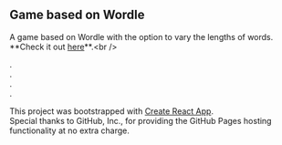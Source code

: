 ## Game based on Wordle

A game based on Wordle with the option to vary the lengths of words. **Check it out [here](https://jillbreau.github.io/varied-length-wordle-game/ "https://jillbreau.github.io/varied-length-wordle-game/")**.<br />

.<br />
.<br />
.<br />
.<br />

This project was bootstrapped with [Create React App](https://github.com/facebook/create-react-app).<br />
Special thanks to GitHub, Inc., for providing the GitHub Pages hosting functionality at no extra charge.